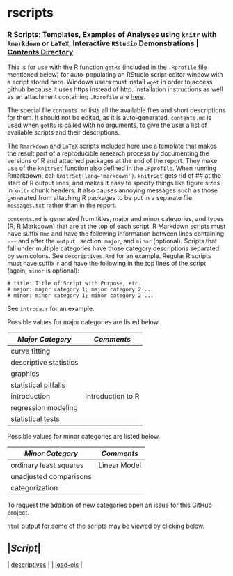# rscripts
### R Scripts:  Templates, Examples of Analyses using `knitr` with `Rmarkdown` or `LaTeX`, Interactive `RStudio` Demonstrations | [Contents Directory](https://github.com/harrelfe/rscripts/blob/master/contents.md)

This is for use with the R function `getRs` (included in the `.Rprofile` file mentioned below) for auto-populating an RStudio script editor window with a script stored here.  Windows users must install `wget` in order to access github because it uses https instead of http.  Installation instructions as well as an attachment containing `.Rprofile` are [here](http://biostat.mc.vanderbilt.edu/RConfiguration).

The special file `contents.md` lists all the available files and short descriptions for them.  It should not be edited, as it is auto-generated.  `contents.md` is used when `getRs` is called with no arguments, to give the user a list of available scripts and their descriptions.

The `Rmarkdown` and `LaTeX` scripts included here use a template that makes the result part of a reproducible research process by documenting the versions of R and attached packages at the end of the report.  They make use of the `knitrSet` function also defined in the `.Rprofile`.  When running Rmarkdown, call `knitrSet(lang='markdown')`.  `knitrSet` gets rid of ## at the start of R output lines, and makes it easy to specify things like figure sizes in `knitr` chunk headers.  It also causes annoying messages such as those generated from attaching R packages to be put in a separate file `messages.txt` rather than in the report.

`contents.md` is generated from titles, major and minor categories, and types (R, R Markdown) that are at the top of each script.  R Markdown scripts must have suffix `Rmd` and have the following information between lines containing `---` and after the `output:` section: `major`, and `minor` (optional).  Scripts that fall under multiple categories have those category descriptions separated by semicolons.  See `descriptives.Rmd` for an example.  Regular R scripts must have suffix `r` and have the following in the top lines of the script (again, `minor` is optional):

```
# title: Title of Script with Purpose, etc.
# major: major category 1; major category 2 ...
# minor: minor category 1; minor category 2 ...
```

See `introda.r` for an example.

Possible values for major categories are listed below.

|*Major Category*|*Comments*|
--------|--------
| curve fitting | |
| descriptive statistics | | 
| graphics | |
| statistical pitfalls | |
| introduction | Introduction to R |
| regression modeling | |
| statistical tests | |

Possible values for minor categories are listed below.

|*Minor Category*|*Comments*|
--------|--------
| ordinary least squares | Linear Model |
| unadjusted comparisons | |
| categorization | |

To request the addition of new categories open an issue for this GitHub project.


`html` output for some of the scripts may be viewed by clicking below.

|*Script*|
--------
| [descriptives](http://htmlpreview.github.io/?https://github.com/harrelfe/rscripts/blob/master/descriptives.html) |
| [lead-ols](http://htmlpreview.github.io/?https://github.com/harrelfe/rscripts/blob/master/lead-ols.html) |



